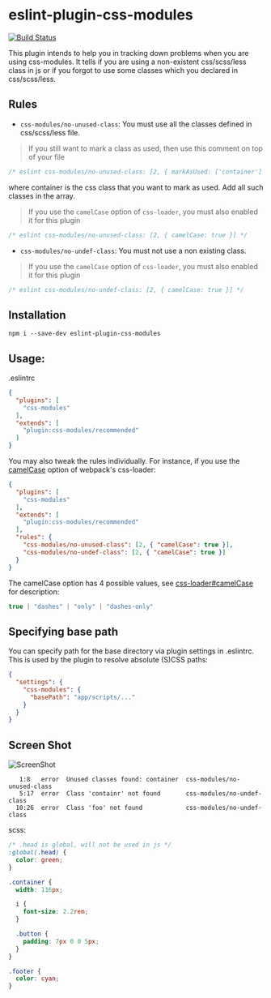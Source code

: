# eslint-plugin-css-modules

[![Build Status](https://travis-ci.org/atfzl/eslint-plugin-css-modules.svg?branch=master)](https://travis-ci.org/atfzl/eslint-plugin-css-modules)

This plugin intends to help you in tracking down problems when you are using css-modules. It tells if you are using a non-existent css/scss/less class in js or if you forgot to use some classes which you declared in css/scss/less.

## Rules

* `css-modules/no-unused-class`: You must use all the classes defined in css/scss/less file.

>If you still want to mark a class as used, then use this comment on top of your file
```js
/* eslint css-modules/no-unused-class: [2, { markAsUsed: ['container'] }] */
```
where container is the css class that you want to mark as used.
Add all such classes in the array.

>If you use the `camelCase` option of `css-loader`, you must also enabled it for this plugin
```js
/* eslint css-modules/no-unused-class: [2, { camelCase: true }] */
```

* `css-modules/no-undef-class`: You must not use a non existing class.

>If you use the `camelCase` option of `css-loader`, you must also enabled it for this plugin
```js
/* eslint css-modules/no-undef-class: [2, { camelCase: true }] */
```

## Installation

```
npm i --save-dev eslint-plugin-css-modules
```

## Usage:

.eslintrc
```json
{
  "plugins": [
    "css-modules"
  ],
  "extends": [
    "plugin:css-modules/recommended"
  ]
}
```

You may also tweak the rules individually. For instance, if you use the [camelCase](https://github.com/webpack-contrib/css-loader#camelcase) option of webpack's css-loader:

```json
{
  "plugins": [
    "css-modules"
  ],
  "extends": [
    "plugin:css-modules/recommended"
  ],
  "rules": {
    "css-modules/no-unused-class": [2, { "camelCase": true }],
    "css-modules/no-undef-class": [2, { "camelCase": true }]
  }
}
```

The camelCase option has 4 possible values, see [css-loader#camelCase](https://github.com/webpack-contrib/css-loader#camelcase) for description:
```js
true | "dashes" | "only" | "dashes-only"
```

## Specifying base path

You can specify path for the base directory via plugin settings in .eslintrc. This is used by the plugin to resolve absolute (S)CSS paths:

```json
{
  "settings": {
    "css-modules": {
      "basePath": "app/scripts/..."
    }
  }
}
```

## Screen Shot

![ScreenShot](https://raw.githubusercontent.com/atfzl/eslint-plugin-css-modules/master/screenshots/screenshot3.png)

```
   1:8   error  Unused classes found: container  css-modules/no-unused-class
   5:17  error  Class 'containr' not found       css-modules/no-undef-class
  10:26  error  Class 'foo' not found            css-modules/no-undef-class
```

scss:

```scss
/* .head is global, will not be used in js */
:global(.head) {
  color: green;
}

.container {
  width: 116px;

  i {
    font-size: 2.2rem;
  }

  .button {
    padding: 7px 0 0 5px;
  }
}

.footer {
  color: cyan;
}
```
